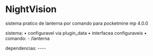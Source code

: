 # NightVision
sistema pratico de lanterna por comando para pocketmine mp 4.0.0

sistema:
  • configuravel via plugin_data
  • interfacea configuraveis
  • comando:
    - /lanterna

dependencias: ----

